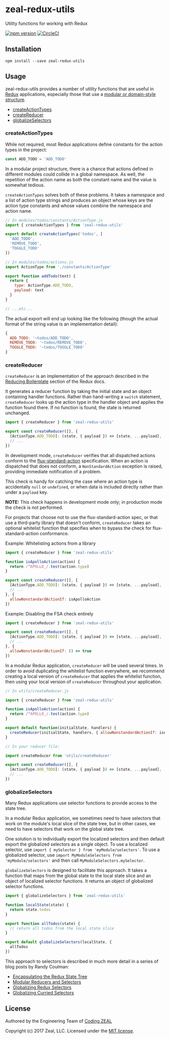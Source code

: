 # zeal-redux-utils

Utility functions for working with Redux

[![npm version](https://img.shields.io/npm/v/zeal-redux-utils.svg)](https://www.npmjs.com/package/zeal-redux-utils)
[![CircleCI](https://circleci.com/gh/CodingZeal/zeal-redux-utils.svg?style=shield&circle-token=5a1df123336a821e7cb7e8b94350e41c1e7e07da)](https://circleci.com/gh/CodingZeal/zeal-redux-utils)

## Installation

```
npm install --save zeal-redux-utils
```

## Usage

zeal-redux-utils provides a number of utility functions that are useful in [Redux](http://redux.js.org/) applications, especially those that use a [modular or domain-style structure](https://jaysoo.ca/2016/02/28/organizing-redux-application/).

* [createActionTypes](#createActionTypes)
* [createReducer](#createReducer)
* [globalizeSelectors](#globalizeSelectors)

### createActionTypes

While not required, most Redux applications define constants for the action types in the project:

```js
const ADD_TODO = 'ADD_TODO'
```

In a modular project structure, there is a chance that actions defined in different modules could collide in a global namespace.  As well, the repetition of the action name as both the constant name and the value is somewhat tedious.

`createActionTypes` solves both of these problems.  It takes a namespace and a list of action type strings and produces an object whose keys are the action type constants and whose values combine the namespace and action name.

```js
// In modules/todos/constants/ActionType.js
import { createActionTypes } from 'zeal-redux-utils'

export default createActionTypes('todos', [
  'ADD_TODO',
  'REMOVE_TODO',
  'TOGGLE_TODO'
])

// In modules/todos/actions.js
import ActionType from './constants/ActionType'

export function addTodo(text) {
  return {
    type: ActionType.ADD_TODO,
    payload: text
  }
}

// ...etc...
```

The actual export will end up looking like the following (though the actual format of the string value is an implementation detail):

```js
{
  ADD_TODO: '~todos/ADD_TODO',
  REMOVE_TODO: '~todos/REMOVE_TODO',
  TOGGLE_TODO: '~todos/TOGGLE_TODO'
}
```

### createReducer

`createReducer` is an implementation of the approach described in the [Reducing Boilerplate](http://redux.js.org/docs/recipes/ReducingBoilerplate.html#generating-reducers) section of the Redux docs.

It generates a reducer function by taking the initial state and an object containing handler functions.  Rather than hand-writing a `switch` statement, `createReducer` looks up the action type in the handler object and applies the function found there.  If no function is found, the state is returned unchanged.

```js
import { createReducer } from 'zeal-redux-utils'

export const createReducer([], {
  [ActionType.ADD_TODO]: (state, { payload }) => [state, ...payload],
  // ...
})
```

In development mode, `createReducer` verifies that all dispatched actions conform to the [flux-standard-action](https://github.com/acdlite/flux-standard-action) specification.  When an action is dispatched that does not conform, a `NonStandardAction` exception is raised, providing immediate notification of a problem.

This check is handy for catching the case where an action type is accidentally `null` or `undefined`, or when data is included directly rather than under a `payload` key.

**NOTE:** This check happens in development mode only; in production mode the check is not performed.

For projects that choose not to use the flux-standard-action spec, or that use a third-party library that doesn't conform, `createReducer` takes an optional whitelist function that specifies when to bypass the check for flux-standard-action conformance.

Example: Whitelisting actions from a library
```js
import { createReducer } from 'zeal-redux-utils'

function isApolloAction(action) {
  return /^APOLLO_/.test(action.type)
}

export const createReducer([], {
  [ActionType.ADD_TODO]: (state, { payload }) => [state, ...payload],
  // ...
}, {
  allowNonstandardActionIf: isApolloAction
})
```

Example: Disabling the FSA check entirely
```js
import { createReducer } from 'zeal-redux-utils'

export const createReducer([], {
  [ActionType.ADD_TODO]: (state, { payload }) => [state, ...payload],
  // ...
}, {
  allowNonstandardActionIf: () => true
})
```

In a modular Redux application, `createReducer` will be used several times.  In order to avoid duplicating the whitelist function everywhere, we recommend creating a local version of `createReducer` that applies the whitelist function, then using your local version of `createReducer` throughout your application.

```js
// In utils/createReducer.js

import { createReducer } from 'zeal-redux-utils'

function isApolloAction(action) {
  return /^APOLLO_/.test(action.type)
}

export default function(initialState, handlers) {
  createReducer(initialState, handlers, { allowNonstandardActionIf: isApolloAction })
}

// In your reducer file:

import createReducer from 'utils/createReducer'

export const createReducer([], {
  [ActionType.ADD_TODO]: (state, { payload }) => [state, ...payload],
  // ...
})
```

### globalizeSelectors

Many Redux applications use selector functions to provide access to the state tree.

In a modular Redux application, we sometimes need to have selectors that work on the module's local slice of the state tree, but in other cases, we need to have selectors that work on the global state tree.

One solution is to individually export the localized selectors and then default export the globalized selectors as a single object.  To use a localized selector, use `import { mySelector } from 'myModule/selectors'`.  To use a globalized selector, use `import MyModuleSelectors from 'myModule/selectors'` and then call `MyModuleSelectors.mySelector`.

`globalizeSelectors` is designed to facilitate this approach.  It takes a function that maps from the global state to the local state slice and an object of localized selector functions.  It returns an object of globalized selector functions.

```js
import { globalizeSelectors } from 'zeal-redux-utils'

function localState(state) {
  return state.todos
}

export function allTodos(state) {
  // return all todos from the local state slice
}

export default globalizeSelectors(localState, {
  allTodos
})
```

This approach to selectors is described in much more detail in a series of blog posts by Randy Coulman:

* [Encapsulating the Redux State Tree](http://randycoulman.com/blog/2016/09/13/encapsulating-the-redux-state-tree/)
* [Modular Reducers and Selectors](http://randycoulman.com/blog/2016/09/27/modular-reducers-and-selectors/)
* [Globalizing Redux Selectors](http://randycoulman.com/blog/2016/11/29/globalizing-redux-selectors/)
* [Globalizing Curried Selectors](http://randycoulman.com/blog/2016/12/27/globalizing-curried-selectors/)

## License

Authored by the Engineering Team of [Coding ZEAL](https://codingzeal.com?utm_source=github)

Copyright (c) 2017 Zeal, LLC.  Licensed under the [MIT license](LICENSE.md).
